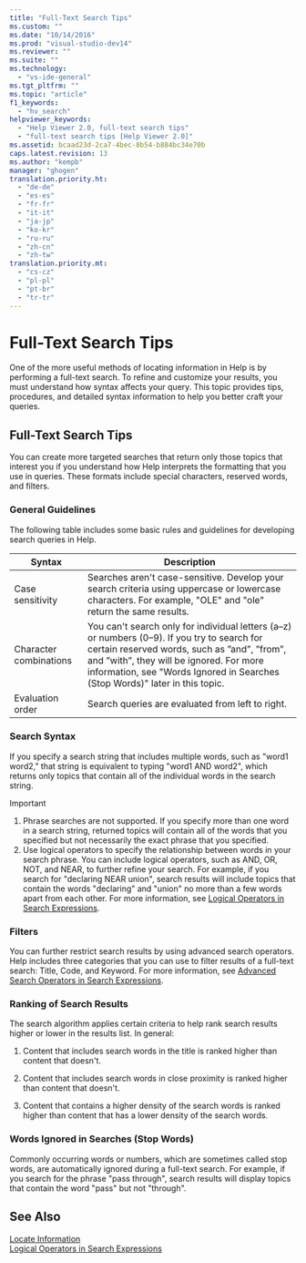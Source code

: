 ```yaml
---
title: "Full-Text Search Tips"
ms.custom: ""
ms.date: "10/14/2016"
ms.prod: "visual-studio-dev14"
ms.reviewer: ""
ms.suite: ""
ms.technology: 
  - "vs-ide-general"
ms.tgt_pltfrm: ""
ms.topic: "article"
f1_keywords: 
  - "hv_search"
helpviewer_keywords: 
  - "Help Viewer 2.0, full-text search tips"
  - "full-text search tips [Help Viewer 2.0]"
ms.assetid: bcaad23d-2ca7-4bec-8b54-b884bc34e70b
caps.latest.revision: 13
ms.author: "kempb"
manager: "ghogen"
translation.priority.ht: 
  - "de-de"
  - "es-es"
  - "fr-fr"
  - "it-it"
  - "ja-jp"
  - "ko-kr"
  - "ru-ru"
  - "zh-cn"
  - "zh-tw"
translation.priority.mt: 
  - "cs-cz"
  - "pl-pl"
  - "pt-br"
  - "tr-tr"
---
```

# Full-Text Search Tips
One of the more useful methods of locating information in Help is by performing a full-text search. To refine and customize your results, you must understand how syntax affects your query. This topic provides tips, procedures, and detailed syntax information to help you better craft your queries.  
  
## Full-Text Search Tips  
 You can create more targeted searches that return only those topics that interest you if you understand how Help interprets the formatting that you use in queries. These formats include special characters, reserved words, and filters.  
  
### General Guidelines  
 The following table includes some basic rules and guidelines for developing search queries in Help.  
  
|Syntax|Description|  
|------------|-----------------|  
|Case sensitivity|Searches aren't case-sensitive. Develop your search criteria using uppercase or lowercase characters. For example, "OLE" and "ole" return the same results.|  
|Character combinations|You can't search only for individual letters (a–z) or numbers (0–9). If you try to search for certain reserved words, such as ”and”, ”from”, and ”with”, they will be ignored. For more information, see "Words Ignored in Searches (Stop Words)" later in this topic.|  
|Evaluation order|Search queries are evaluated from left to right.|  
  
### Search Syntax  
 If you specify a search string that includes multiple words, such as "word1 word2," that string is equivalent to typing "word1 AND word2", which returns only topics that contain all of the individual words in the search string.  
  
> [!IMPORTANT]
>  1.  Phrase searches are not supported. If you specify more than one word in a search string, returned topics will contain all of the words that you specified but not necessarily the exact phrase that you specified.  
> 2.  Use logical operators to specify the relationship between words in your search phrase. You can include logical operators, such as AND, OR, NOT, and NEAR, to further refine your search. For example, if you search for "declaring NEAR union", search results will include topics that contain the words "declaring" and "union" no more than a few words apart from each other. For more information, see [Logical Operators in Search Expressions](../ide/logical-operators-in-search-expressions.md).  
  
### Filters  
 You can further restrict search results by using advanced search operators. Help includes three categories that you can use to filter results of a full-text search: Title, Code, and Keyword. For more information, see [Advanced Search Operators in Search Expressions](../ide/advanced-search-operators-in-search-expressions.md).  
  
### Ranking of Search Results  
 The search algorithm applies certain criteria to help rank search results higher or lower in the results list. In general:  
  
1.  Content that includes search words in the title is ranked higher than content that doesn't.  
  
2.  Content that includes search words in close proximity is ranked higher than content that doesn't.  
  
3.  Content that contains a higher density of the search words is ranked higher than content that has a lower density of the search words.  
  
### Words Ignored in Searches (Stop Words)  
 Commonly occurring words or numbers, which are sometimes called stop words, are automatically ignored during a full-text search. For example, if you search for the phrase "pass through", search results will display topics that contain the word "pass" but not "through".  
  
## See Also  
 [Locate Information](../ide/locate-information.md)   
 [Logical Operators in Search Expressions](../ide/logical-operators-in-search-expressions.md)